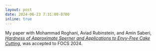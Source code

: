 ```yaml
---
layout: post
date: 2024-06-23 7:31:00-0700
inline: true
---
```


My paper with Mohammad Roghani, Aviad Rubinstein, and Amin Saberi, [*Hardness of Approximate Sperner and Applications to Envy-Free Cake Cutting*](https://arxiv.org/abs/2409.15713), was accepted to FOCS 2024.
